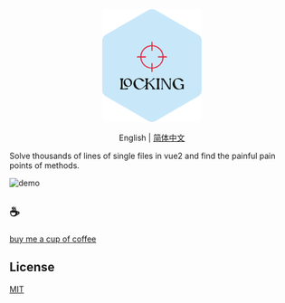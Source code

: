 <p align="center">
<img height="200" src="./assets/kv.png" alt="function-quick-locking">
</p>
<p align="center"> English | <a href="./README_zh.md">简体中文</a></p>


Solve thousands of lines of single files in vue2 and find the painful pain points of methods.

![demo](/assets/demo.gif)

## :coffee:

[buy me a cup of coffee](https://github.com/Simon-He95/sponsor)

## License

[MIT](./license)

